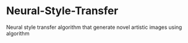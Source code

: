 # Neural-Style-Transfer
Neural style transfer algorithm that generate novel artistic images using algorithm
